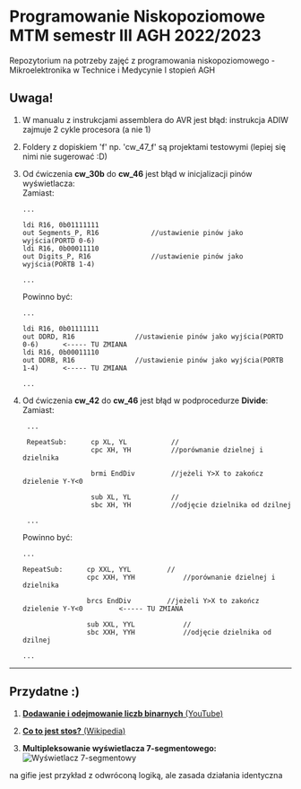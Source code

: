# Programowanie Niskopoziomowe MTM semestr III AGH 2022/2023

Repozytorium na potrzeby zajęć z programowania niskopoziomowego - Mikroelektronika w Technice i Medycynie I stopień AGH

## **Uwaga!**

1. W manualu z instrukcjami assemblera do AVR jest błąd: instrukcja ADIW zajmuje 2 cykle procesora (a nie 1)
2. Foldery z dopiskiem 'f' np. 'cw_47_f' są projektami testowymi (lepiej się nimi nie sugerować :D)
3. Od ćwiczenia **cw_30b** do **cw_46** jest błąd w inicjalizacji pinów wyświetlacza:   
   Zamiast:

    ```
    ...

    ldi R16, 0b01111111
	out Segments_P, R16				//ustawienie pinów jako wyjścia(PORTD 0-6)
	ldi R16, 0b00011110
	out Digits_P, R16				//ustawienie pinów jako wyjścia(PORTB 1-4)

    ...
    ```
    Powinno być:

    ```
    ...

    ldi R16, 0b01111111
	out DDRD, R16				//ustawienie pinów jako wyjścia(PORTD 0-6)      <----- TU ZMIANA
	ldi R16, 0b00011110
	out DDRB, R16				//ustawienie pinów jako wyjścia(PORTB 1-4)      <----- TU ZMIANA
	
    ...

    ```

4. Od ćwiczenia **cw_42** do **cw_46** jest błąd w podprocedurze **Divide**:
   Zamiast:

   ```
    ...

    RepeatSub:      cp XL, YL			//
                    cpc XH, YH			//porównanie dzielnej i dzielnika

                    brmi EndDiv			//jeżeli Y>X to zakończ dzielenie Y-Y<0

                    sub XL, YL			//
                    sbc XH, YH			//odjęcie dzielnika od dzilnej

    ...
    ```
    Powinno być:

    ```
    ...

    RepeatSub:      cp XXL, YYL			//
                    cpc XXH, YYH			//porównanie dzielnej i dzielnika

                    brcs EndDiv			//jeżeli Y>X to zakończ dzielenie Y-Y<0         <----- TU ZMIANA

                    sub XXL, YYL			//
                    sbc XXH, YYH			//odjęcie dzielnika od dzilnej
		    
    ...
    
    ```
---

## Przydatne :)

1. [**Dodawanie i odejmowanie liczb binarnych** (YouTube)](https://www.youtube.com/watch?v=VOW8HvcMz1c&ab_channel=Mathub)

2. [**Co to jest stos?** (Wikipedia)](https://pl.wikipedia.org/wiki/Stos_(informatyka))

3. **Multipleksowanie wyświetlacza 7-segmentowego:**
![Wyświetlacz 7-segmentowy](https://extronic.pl/img/cms/FPGA/Verilog-7seg-mux/multi7.gif)

na gifie jest przykład z odwróconą logiką, ale zasada działania identyczna

